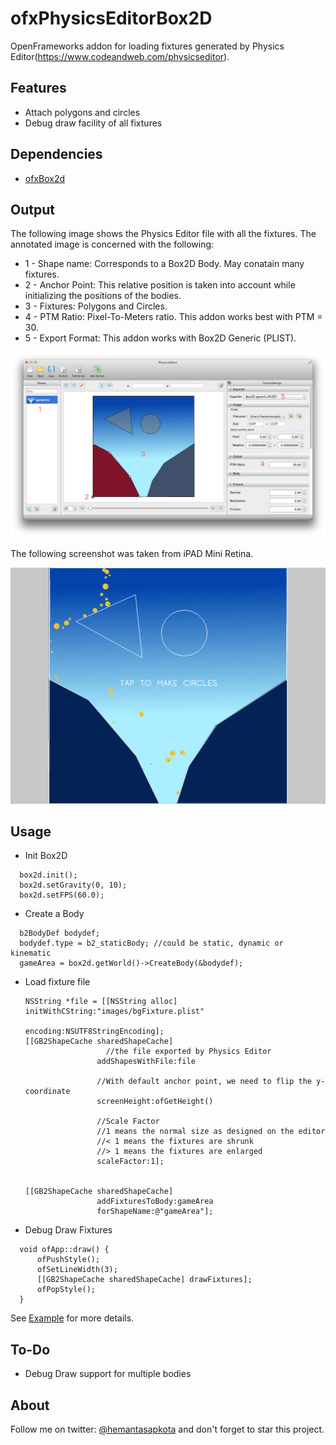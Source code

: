 ofxPhysicsEditorBox2D
=====================

OpenFrameworks addon for loading fixtures generated by Physics Editor(https://www.codeandweb.com/physicseditor).

Features
--------
* Attach polygons and circles
* Debug draw facility of all fixtures

Dependencies
------------
* [ofxBox2d](https://github.com/vanderlin/ofxBox2d)

Output
----------------------------------

The following image shows the Physics Editor file with all the fixtures. The annotated image is concerned with the following:

* 1 - Shape name: Corresponds to a Box2D Body. May conatain many fixtures.
* 2 - Anchor Point: This relative position is taken into account while initializing the positions of the bodies.
* 3 - Fixtures: Polygons and Circles.
* 4 - PTM Ratio: Pixel-To-Meters ratio. This addon works best with PTM = 30.
* 5 - Export Format: This addon works with Box2D Generic (PLIST).

![Input](screenshots/peInput.png)

The following screenshot was taken from iPAD Mini Retina.

![Output](screenshots/peOutput.png)

Usage
-----
* Init Box2D
```
  box2d.init();
  box2d.setGravity(0, 10);
  box2d.setFPS(60.0);
```
* Create a Body
```
  b2BodyDef bodydef;
  bodydef.type = b2_staticBody; //could be static, dynamic or kinematic
  gameArea = box2d.getWorld()->CreateBody(&bodydef);
```
* Load fixture file
  ```
  NSString *file = [[NSString alloc] initWithCString:"images/bgFixture.plist"
                                              encoding:NSUTF8StringEncoding];
  [[GB2ShapeCache sharedShapeCache]
  		            //the file exported by Physics Editor
                  addShapesWithFile:file       
                  
                  //With default anchor point, we need to flip the y-coordinate  
                  screenHeight:ofGetHeight()  
                  
                  //Scale Factor
                  //1 means the normal size as designed on the editor
                  //< 1 means the fixtures are shrunk
                  //> 1 means the fixtures are enlarged
                  scaleFactor:1];             
                                   
                       
  [[GB2ShapeCache sharedShapeCache] 
                  addFixturesToBody:gameArea 
                  forShapeName:@"gameArea"];
  ```
* Debug Draw Fixtures
```
  void ofApp::draw() {
      ofPushStyle();
      ofSetLineWidth(3);
      [[GB2ShapeCache sharedShapeCache] drawFixtures];
      ofPopStyle();
  }
```

See [Example](example/) for more details.

To-Do
-----
* Debug Draw support for multiple bodies

About
-----
Follow me on twitter: [@hemantasapkota](https://twitter.com/laex_pearl) and don't forget to star this project.
